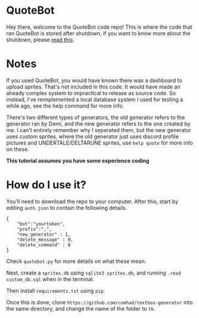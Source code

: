 # QuoteBot
Hey there, welcome to the QuoteBot code repo! This is where the code that ran QuoteBot is stored after shutdown, if you want to know more about the shutdown, please [read this](https://gist.github.com/comhad/f7b6fe04b0733058f555c2e0fa75e8bd).

# Notes
If you used QuoteBot, you would have known there was a dashboard to upload sprites. That's not included in this code. It would have made an already complex system to impractical to release as source code. So instead, I've reimplemented a local database system I used for testing a while ago, see the help command for more info.

There's two different types of generators, the old generator refers to the generator ran by Demi, and the new generator refers to the one created by me. I can't entirely remember why I seperated them, but the new generator uses custom sprites, where the old generator just uses discord profile pictures and UNDERTALE/DELTARUNE sprites, use `help quote` for more info on these.

**This tutorial assumes you have some experience coding**

# How do I use it?
You'll need to download the repo to your computer. After this, start by editing `auth.json` to contain the following details.

```
{
	"bot":"yourtoken",
	"prefix":",",
	"new_generator" : 1,
	"delete_message" : 0,
	"delete_command" : 0
}
```

Check `quotebot.py` for more details on what these mean.

Next, create a `sprites.db` using `sqlite3 sprites.db`, and running `.read custom_db.sql` when in the terminal.

Then install `requirements.txt` using `pip`.

Once this is done, clone `https://github.com/comhad/textbox-generator` into the same directory, and change the name of the folder to `tb`.